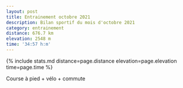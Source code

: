 ```yaml
---
layout: post
title: Entrainement octobre 2021
description: Bilan sportif du mois d'octobre 2021
category: entrainement
distance: 676.7 km
elevation: 2548 m
time: '34:57 h:m'
---
```


{%
  include stats.md
  distance=page.distance
  elevation=page.elevation
  time=page.time
%}

Course à pied + vélo + commute

<!--
vim:spell spelllang=fr
-->
